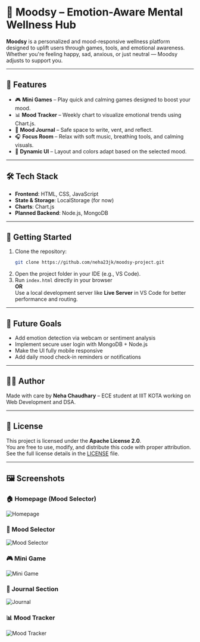 # 🌈 Moodsy – Emotion-Aware Mental Wellness Hub

**Moodsy** is a personalized and mood-responsive wellness platform designed to uplift users through games, tools, and emotional awareness. Whether you're feeling happy, sad, anxious, or just neutral — Moodsy adjusts to support you.

---

## 🎯 Features

- 🎮 **Mini Games** – Play quick and calming games designed to boost your mood.
- 📊 **Mood Tracker** – Weekly chart to visualize emotional trends using Chart.js.
- 📔 **Mood Journal** – Safe space to write, vent, and reflect.
- 🎧 **Focus Room** – Relax with soft music, breathing tools, and calming visuals.
- 🎨 **Dynamic UI** – Layout and colors adapt based on the selected mood.

---

## 🛠️ Tech Stack

- **Frontend**: HTML, CSS, JavaScript
- **State & Storage**: LocalStorage (for now)
- **Charts**: Chart.js
- **Planned Backend**: Node.js, MongoDB

---

## 🚀 Getting Started

1. Clone the repository:
   ```bash
   git clone https://github.com/neha23jk/moodsy-project.git
2. Open the project folder in your IDE (e.g., VS Code).
3. Run `index.html` directly in your browser  
   **OR**  
   Use a local development server like **Live Server** in VS Code for better performance and routing.

---

## 📌 Future Goals

- Add emotion detection via webcam or sentiment analysis
- Implement secure user login with MongoDB + Node.js
- Make the UI fully mobile responsive
- Add daily mood check-in reminders or notifications

---

## 🧑‍💻 Author

Made with care by **Neha Chaudhary** – ECE student at IIIT KOTA working on Web Development and DSA.

---

## 📄 License

This project is licensed under the **Apache License 2.0**.  
You are free to use, modify, and distribute this code with proper attribution.  
See the full license details in the [LICENSE](LICENSE) file.

---

## 🖼️ Screenshots

### 🏠 Homepage (Mood Selector)
![Homepage](./screenshots/home-page.png)

### 🎨 Mood Selector
![Mood Selector](./screenshots/mood-selector.png)

### 🎮 Mini Game
![Mini Game](./screenshots/mini-game.png)

### 📔 Journal Section
![Journal](./screenshots/journal.png)

### 📊 Mood Tracker
![Mood Tracker](./screenshots/mood-tracker.png)

